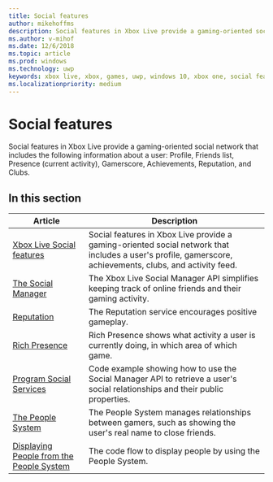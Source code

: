 ```yaml
---
title: Social features
author: mikehoffms
description: Social features in Xbox Live provide a gaming-oriented social network that includes a user's profile, gamerscore, achievements, clubs, and activity feed.
ms.author: v-mihof
ms.date: 12/6/2018
ms.topic: article
ms.prod: windows
ms.technology: uwp
keywords: xbox live, xbox, games, uwp, windows 10, xbox one, social features
ms.localizationpriority: medium
---
```


# Social features

Social features in Xbox Live provide a gaming-oriented social network that includes the following information about a user: Profile, Friends list, Presence (current activity), Gamerscore, Achievements, Reputation, and Clubs.


## In this section

| Article | Description |
|---------|-------------|
| [Xbox Live Social features](xbox-live-social-platform.md) | Social features in Xbox Live provide a gaming-oriented social network that includes a user's profile, gamerscore, achievements, clubs, and activity feed. |
| [The Social Manager](the-social-manager.md) | The Xbox Live Social Manager API simplifies keeping track of online friends and their gaming activity. |
| [Reputation](people-system/reputation.md) | The Reputation service encourages positive gameplay. |
| [Rich Presence](rich-presence-strings/rich-presence.md) | Rich Presence shows what activity a user is currently doing, in which area of which game. |
| [Program Social Services](people-system/programming-social-services.md) | Code example showing how to use the Social Manager API to retrieve a user's social relationships and their public properties. |
| [The People System](people-system/xbox-live-people-system.md) | The People System manages relationships between gamers, such as showing the user's real name to close friends. |
| [Displaying People from the People System](people-system/displaying-people-from-the-people-system.md) | The code flow to display people by using the People System. |

